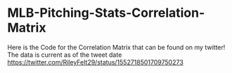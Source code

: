 # MLB-Pitching-Stats-Correlation-Matrix
Here is the Code for the Correlation Matrix that can be found on my twitter!
The data is current as of the tweet date
https://twitter.com/RileyFelt29/status/1552718501709750273
